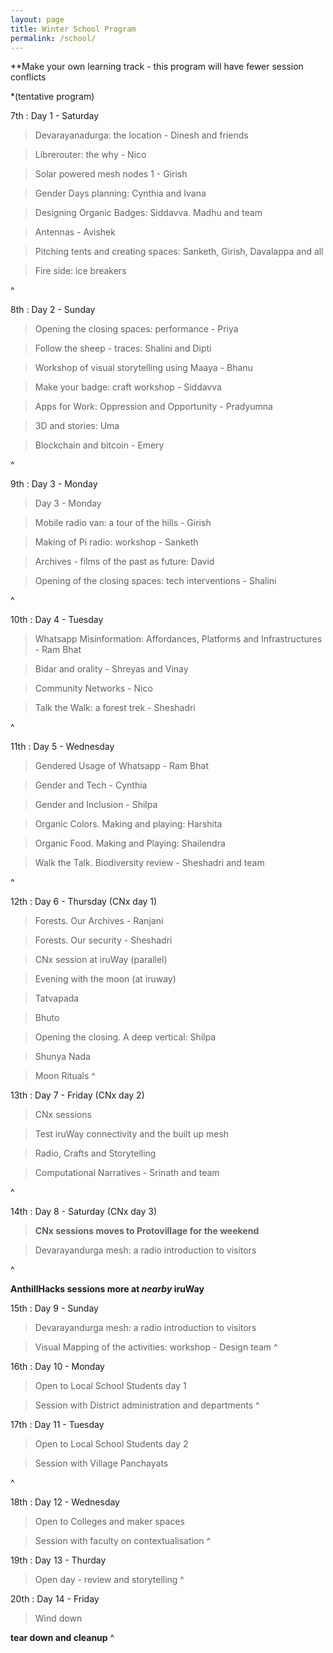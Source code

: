 ```yaml
---
layout: page
title: Winter School Program
permalink: /school/
---
```


**Make your own learning track - this program will have fewer session conflicts

*(tentative program)

7th
: Day 1 - Saturday

> Devarayanadurga: the location - Dinesh and friends

> Librerouter: the why - Nico

> Solar powered mesh nodes 1 - Girish

> Gender Days planning: Cynthia and Ivana

> Designing Organic Badges: Siddavva. Madhu and team

> Antennas - Avishek

> Pitching tents and creating spaces: Sanketh, Girish,  Davalappa and all

> Fire side: ice breakers

^


8th
: Day 2 - Sunday

> Opening the closing spaces: performance - Priya

> Follow the sheep - traces: Shalini and Dipti

> Workshop of visual storytelling using Maaya - Bhanu

> Make your badge: craft workshop - Siddavva

> Apps for Work: Oppression and Opportunity - Pradyumna  

> 3D and stories: Uma

> Blockchain and bitcoin - Emery

^

9th 
: Day 3 - Monday

> Day 3 - Monday

> Mobile radio van: a tour of the hills - Girish

> Making of Pi radio: workshop - Sanketh

> Archives - films of the past as future: David

> Opening of the closing spaces: tech interventions - Shalini

^


10th 
: Day 4 - Tuesday

> Whatsapp Misinformation: Affordances, Platforms and Infrastructures - Ram Bhat

> Bidar and orality - Shreyas and Vinay

> Community Networks - Nico

> Talk the Walk: a forest trek - Sheshadri

^


11th 
: Day 5 - Wednesday

> Gendered Usage of Whatsapp - Ram Bhat

> Gender and Tech - Cynthia

> Gender and Inclusion - Shilpa

> Organic Colors. Making and playing: Harshita

> Organic Food. Making and Playing: Shailendra

> Walk the Talk. Biodiversity review - Sheshadri and team

^


12th
: Day 6 - Thursday (CNx day 1)

> Forests. Our Archives - Ranjani

> Forests. Our security - Sheshadri

> CNx session at iruWay (parallel)

> Evening with the moon (at iruway)

> Tatvapada 

> Bhuto

> Opening the closing. A deep vertical: Shilpa

> Shunya Nada

> Moon Rituals
^

13th
: Day 7 - Friday (CNx day 2)

> CNx sessions

> Test iruWay connectivity and the built up mesh

> Radio, Crafts and Storytelling

> Computational Narratives - Srinath and team

^

14th
: Day 8 - Saturday (CNx day 3)

> **CNx sessions moves to Protovillage for the weekend**

> Devarayandurga mesh: a radio introduction to visitors

^

**AnthillHacks sessions more at *nearby* iruWay**

15th
: Day 9 - Sunday

> Devarayandurga mesh: a radio introduction to visitors

> Visual Mapping of the activities: workshop - Design team
^

16th
: Day 10 - Monday

> Open to Local School Students day 1

> Session with District administration and departments 
^

17th
: Day 11 - Tuesday

> Open to Local School Students day 2

> Session with Village Panchayats 

^

18th
: Day 12 - Wednesday

> Open to Colleges and maker spaces

> Session with faculty on contextualisation
^

19th
: Day 13 - Thurday

> Open day - review and storytelling
^

20th
: Day 14 - Friday

> Wind down

**tear down and cleanup**
^
